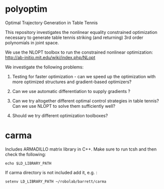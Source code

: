 # polyoptim

Optimal Trajectory Generation in Table Tennis

This repository investigates the nonlinear equality constrained optimization
necessary to generate table tennis striking (and returning) 3rd order
polynomials in joint space.

We use the NLOPT toolbox to run the constrained nonlinear optimization:
http://ab-initio.mit.edu/wiki/index.php/NLopt

We investigate the following problems:

1. Testing for faster optimization - can we speed up the optimization with more optimized structures and gradient-based optimizers?

2. Can we use automatic differentiation to supply gradients ?

3. Can we try altogether different optimal control strategies in table tennis? Can we use NLOPT to solve them sufficiently well?

4. Should we try different optimization toolboxes?

# carma

Includes ARMADILLO matrix library in C++. 
Make sure to run tcsh and then check the following:

```echo $LD_LIBRARY_PATH```

If carma directory is not included add it, e.g. :

```setenv LD_LIBRARY_PATH ~/robolab/barrett/carma```

